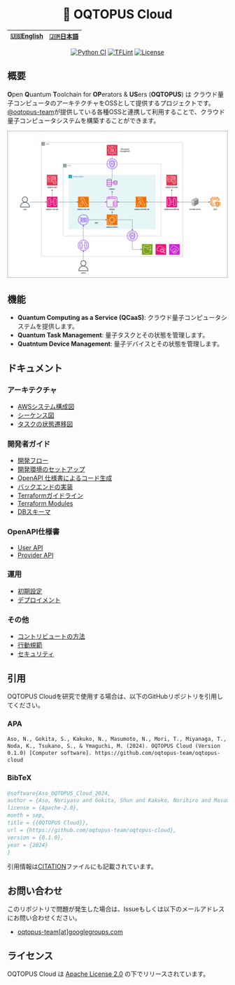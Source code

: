 <div align="center">

<h1> 🐙 OQTOPUS Cloud </h1>

<table>
  <thead>
    <tr>
      <th style="text-align:center"><a href="./README.md">🇺🇸English</a></th>
      <th style="text-align:center"><a href="./README.ja.md">🇯🇵日本語</a></th>
    </tr>
  </thead>
</table>

[![Python CI](https://github.com/oqtopus-team/oqtopus-cloud/actions/workflows/python-ci.yml/badge.svg)](https://github.com/oqtopus-team/oqtopus-cloud/actions/workflows/python-ci.yml) [![TFLint](https://github.com/oqtopus-team/oqtopus-cloud/actions/workflows/tflint.yml/badge.svg)](https://github.com/oqtopus-team/oqtopus-cloud/actions/workflows/tflint.yml) [![License](https://img.shields.io/badge/License-Apache_2.0-blue.svg)](https://opensource.org/licenses/Apache-2.0)

</div>

## 概要

**O**pen **Q**uantum **T**oolchain for **OP**erators & **US**ers (**OQTOPUS**) は クラウド量子コンピュータのアーキテクチャをOSSとして提供するプロジェクトです。
[@oqtopus-team](https://github.com/oqtopus-team)が提供している各種OSSと連携して利用することで、クラウド量子コンピュータシステムを構築することができます。

![OQTOPUS Cloud](./asset/aws_system_architecture_diagram_overview.drawio.png)

## 機能

- **Quantum Computing as a Service (QCaaS)**: クラウド量子コンピュータシステムを提供します。
- **Quantum Task Management**: 量子タスクとその状態を管理します。
- **Quatntum Device Management**: 量子デバイスとその状態を管理します。

## ドキュメント

### アーキテクチャ

- [AWSシステム構成図](./ja/architecture/aws_system_architecture_diagram.md)
- [シーケンス図](./ja/architecture/sequence_diagram.md)
- [タスクの状態遷移図](./ja/architecture/task_state_transition_diagram.md)

### 開発者ガイド

- [開発フロー](./ja/developer_guidelines/index.md)
- [開発環境のセットアップ](./ja/developer_guidelines/setup.md)
- [OpenAPI 仕様書によるコード生成](./ja/developer_guidelines/openapi.md)
- [バックエンドの実装](./ja/developer_guidelines/backend.md)
- [Terraformガイドライン](./ja/developer_guidelines/terraform_guidelines.md)
- [Terraform Modules](./terraform_modules/README.md)
- [DBスキーマ](./schema/README.md)

### OpenAPI仕様書

- [User API](./oas/user/openapi.yaml)
- [Provider API](./oas/provider/openapi.yaml)

### 運用

- [初期設定](./ja/operation/setup.md)
- [デプロイメント](./ja/operation/deployment.md)

### その他

- [コントリビュートの方法](./ja/CONTRIBUTING.md)
- [行動規範](./ja/CODE_OF_CONDUCT.md)
- [セキュリティ](./ja/SECURITY.md)

## 引用

OQTOPUS Cloudを研究で使用する場合は、以下のGitHubリポジトリを引用してください。

### APA

```apacite
Aso, N., Gokita, S., Kakuko, N., Masumoto, N., Mori, T., Miyanaga, T., Noda, K., Tsukano, S., & Ymaguchi, M. (2024). OQTOPUS Cloud (Version 0.1.0) [Computer software]. https://github.com/oqtopus-team/oqtopus-cloud
```

### BibTeX

```bibtex
@software{Aso_OQTOPUS_Cloud_2024,
author = {Aso, Noriyasu and Gokita, Shun and Kakuko, Norihiro and Masumoto, Naoyuki and Mori, Toshio and Miyanaga, Takafumi and Noda, Kunihiro and Tsukano, Satoyuki and Ymaguchi, Masaomi},
license = {Apache-2.0},
month = sep,
title = {{OQTOPUS Cloud}},
url = {https://github.com/oqtopus-team/oqtopus-cloud},
version = {0.1.0},
year = {2024}
}
```

引用情報は[CITATION](../CITATION.cff)ファイルにも記載されています。

## お問い合わせ

このリポジトリで問題が発生した場合は、Issueもしくは以下のメールアドレスにお問い合わせください。

- [oqtopus-team[at]googlegroups.com](mailto:oqtopus-team[at]googlegroups.com)

## ライセンス

OQTOPUS Cloud は [Apache License 2.0](../LICENSE) の下でリリースされています。
